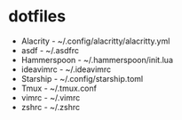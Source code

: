 # dotfiles

* Alacrity - ~/.config/alacritty/alacritty.yml
* asdf - ~/.asdfrc
* Hammerspoon - ~/.hammerspoon/init.lua
* ideavimrc - ~/.ideavimrc
* Starship - ~/.config/starship.toml
* Tmux - ~/.tmux.conf
* vimrc - ~/.vimrc
* zshrc - ~/.zshrc


